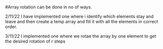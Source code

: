 #Array rotation can be done in no of ways.

2/11/22
I have implemented one where i identify which elements stay and leave and then create a temp array and fill it with all the elements in correct order.

3/11/22
I implemented one where we rotae the array by one element to get the desired rotation of r steps
